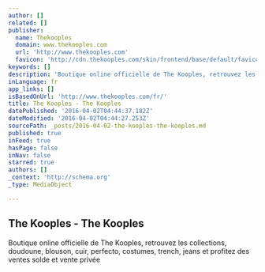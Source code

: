 ```yaml
---
author: []
related: []
publisher:
  name: Thekooples
  domain: www.thekooples.com
  url: 'http://www.thekooples.com'
  favicon: 'http://cdn.thekooples.com/skin/frontend/base/default/favicon.ico'
keywords: []
description: 'Boutique online officielle de The Kooples, retrouvez les collections, doudoune, blouson, cuir, perfecto, costumes, trench, jeans et profitez des ventes solde et vente privée'
inLanguage: fr
app_links: []
isBasedOnUrl: 'http://www.thekooples.com/fr/'
title: The Kooples - The Kooples
datePublished: '2016-04-02T04:44:37.182Z'
dateModified: '2016-04-02T04:44:27.253Z'
sourcePath: _posts/2016-04-02-the-kooples-the-kooples.md
published: true
inFeed: true
hasPage: false
inNav: false
starred: true
authors: []
_context: 'http://schema.org'
_type: MediaObject

---
```

<article style=""><h1>The Kooples - The Kooples</h1><p>Boutique online officielle de The Kooples, retrouvez les collections, doudoune, blouson, cuir, perfecto, costumes, trench, jeans et profitez des ventes solde et vente privée</p></article>